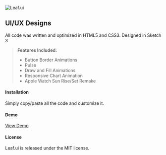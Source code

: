 <html>
<head>
<meta charset="utf-8">
<meta name="viewport" content="width=device-width, initial-scale=1.0">
<link rel="stylesheet" href="https://stackedit.io/res-min/themes/base.css" />
<script type="text/javascript" src="https://cdn.mathjax.org/mathjax/latest/MathJax.js?config=TeX-AMS_HTML"></script>
</head>
<body><div class="container"><p><img src="http://kfan.io/leaf.ui/img/Leaf.ui.jpg" alt="Leaf.ui" title=""></p>



<h2 id="css3-and-html5-button-animations">UI/UX Designs</h2>

<p>All code was written and optimized in HTML5 and CSS3. Designed in Sketch 3</p>

<blockquote>
  <p><strong>Features Included:</strong></p>
  
  <ul>
  <li>Button Border Animations</li>
  <li>Pulse</li>
  <li>Draw and Fill Animations</li>
  <li>Responsive Chart Animation</li>
  <li>Apple Watch Sun Rise/Set Remake</li>
  </ul>
</blockquote>



<h4 id="installation"><i class="icon-file"></i> Installation</h4>

<p>Simply copy/paste all the code and customize it.</p>



<h4 id="demo"><i class="icon-play"></i> Demo</h4>

<p><a href="http://kfan.io/leaf.ui/">View Demo</a></p>



<h4 id="license"><i class="icon-tags"></i> License</h4>

<p>Leaf.ui is released under the MIT license.</p></div></body>
</html>